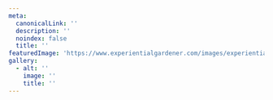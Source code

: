 ```yaml
---
meta:
  canonicalLink: ''
  description: ''
  noindex: false
  title: ''
featuredImage: 'https://www.experientialgardener.com/images/experiential-gardener-harvest-logo.jpg'
gallery:
  - alt: ''
    image: ''
    title: ''
---
```


<!-- Use this to force Gatsby to correctly determine optional images/file schema -->
